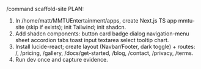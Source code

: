 /command scaffold-site
PLAN:
1) In /home/matt/MMTUEntertainment/apps, create Next.js TS app mmtu-site (skip if exists); init Tailwind; init shadcn.
2) Add shadcn components: button card badge dialog navigation-menu sheet accordion tabs toast input textarea select tooltip chart.
3) Install lucide-react; create layout (Navbar/Footer, dark toggle) + routes: /, /pricing, /gallery, /docs/get-started, /blog, /contact, /privacy, /terms.
4) Run dev once and capture evidence.
